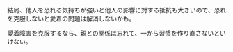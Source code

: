 結局、他人を恐れる気持ちが強いと他人の影響に対する抵抗も大きいので、恐れを克服しないと愛着の問題は解消しないかも。

愛着障害を克服するなら、親との関係は忘れて、一から習慣を作り直さないといけない。
